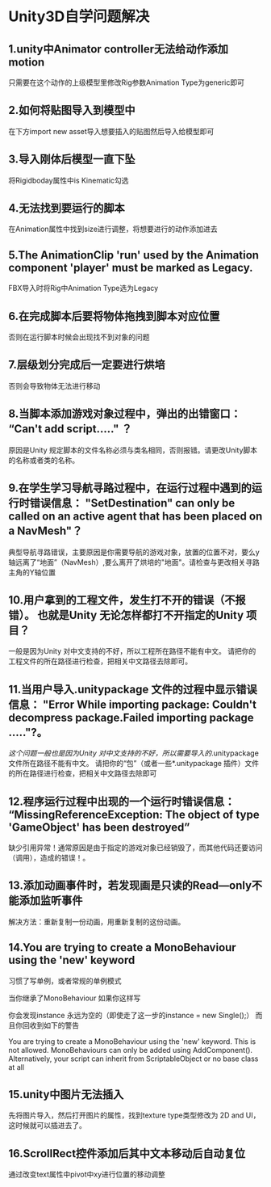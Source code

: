 # Unity3D自学问题解决

## 1.unity中Animator controller无法给动作添加motion	

只需要在这个动作的上级模型里修改Rig参数Animation Type为generic即可

## 2.如何将贴图导入到模型中

在下方import new asset导入想要插入的贴图然后导入给模型即可

## 3.导入刚体后模型一直下坠

将Rigidboday属性中is Kinematic勾选

## 4.无法找到要运行的脚本

在Animation属性中找到size进行调整，将想要进行的动作添加进去

## 5.The AnimationClip 'run' used by the Animation component 'player' must be marked as Legacy.

FBX导入时将Rig中Animation Type选为Legacy

## 6.在完成脚本后要将物体拖拽到脚本对应位置

否则在运行脚本时候会出现找不到对象的问题

## 7.层级划分完成后一定要进行烘培

否则会导致物体无法进行移动

## 8.当脚本添加游戏对象过程中，弹出的出错窗口： “Can't add script....." ？

原因是Unity 规定脚本的文件名称必须与类名相同，否则报错。请更改Unity脚本的名称或者类的名称。

## 9.在学生学习导航寻路过程中，在运行过程中遇到的运行时错误信息：   "SetDestination" can only be called on an active agent that has been placed on a NavMesh"？

典型导航寻路错误，主要原因是你需要导航的游戏对象，放置的位置不对，要么y轴远离了“地面”（NavMesh）,要么离开了烘培的"地面"。请检查与更改相关寻路主角的Y轴位置

## 10.用户拿到的工程文件，发生打不开的错误（不报错）。 也就是Unity 无论怎样都打不开指定的Unity 项目？

一般是因为Unity 对中文支持的不好，所以工程所在路径不能有中文。 请把你的工程文件的所在路径进行检查，把相关中文路径去除即可。

## 11.当用户导入.unitypackage 文件的过程中显示错误信息：  "Error While importing package: Couldn't decompress package.Failed importing package ....."?。

*这个问题一般也是因为Unity 对中文支持的不好，所以需要导入的*.unitypackage 文件所在路径不能有中文。 请把你的“包”（或者一些*.unitypackage 插件）文件的所在路径进行检查，把相关中文路径去除即可

## 12.程序运行过程中出现的一个运行时错误信息： “MissingReferenceException: The object of type 'GameObject' has been destroyed”

缺少引用异常！通常原因是由于指定的游戏对象已经销毁了，而其他代码还要访问（调用），造成的错误！。

## 13.添加动画事件时，若发现画是只读的Read—only不能添加监听事件

解决方法：重新复制一份动画，用重新复制的这份动画。

## 14.You are trying to create a MonoBehaviour using the 'new' keyword

习惯了写单例，或者常规的单例模式

当你继承了MonoBehaviour 如果你这样写

你会发现instance 永远为空的（即使走了这一步的instance = new Single();） 而且你回收到如下的警告

You are trying to create a MonoBehaviour using the 'new' keyword.  This is not allowed.  MonoBehaviours can only be added using AddComponent().  Alternatively, your script can inherit from ScriptableObject or no base class at all

## 15.unity中图片无法插入

先将图片导入，然后打开图片的属性，找到texture type类型修改为 2D and UI，这时候就可以插进去了。

## 16.ScrollRect控件添加后其中文本移动后自动复位

通过改变text属性中pivot中xy进行位置的移动调整

